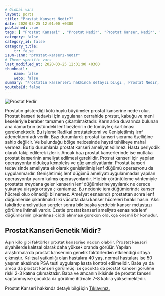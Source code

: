```yaml
---
# Global vars
layout: posts
title: "Prostat Kanseri Nedir?"
date: 2020-03-25 12:01:00 +0300
published: true
tags: [ "Prostat Kanseri" , "Prostat Nedir", "Prostat Kanseri Nedir", "Prostat kanseri teşhisİ", "Prostat kanseri tedavisi", "Prostat kanseri ameliyatı", "Prostat kanseri belirtileri", " Prostat Kanseri aktif izlem", "Prostat kanseri komplikasyonları", "Prostat Kanseri Lenf düğümleri", "Prostat Kanseri yan etkileri" , "Prostat Kanseri genetik" , "Prostat Kanseri Muayene" , "Prostat Kanseri PSA Testi" , "Prostat kanseri biyopsisi", "Prostat Kanseri açık ameliyatı" , "Prostat kanseri radyoterapi", " Prostat kanseri kapalı ameliyatı" , "Prostat kanseri ne zaman" ]
category: false
category_id: false
category_title:
    tr: false
i18n-link: "prostat-kanseri-nedir"
# Theme specific vars
last_modified_at: 2020-03-25 12:01:00 +0300
thumbnail:
    name: false
    webp: false
summary: "Prostatın kanserleri hakkında detaylı bilgi , Prostat Nedir, Prostat Kanseri Nedir, Prostat kanseri teşhisi ve tedavisi, Prostat kanseri ameliyat teknikleri, Prostat kanseri belirtileri, Güncel tedavi yöntemleri, Aktif izlem nedir, Prostat kanseri komplikasyonları ve tedavileri, Lenf düğümlerinin çıkartılması."
youtubeId: false
---
```






![Prostat Nedir](/assets/img/prostatkanserinedir.jpeg)

Prostatın gösterdiği kötü huylu büyümeler prostat kanserine neden olur. Prostat kanseri tedavisi için uygulanan cerrahide prostat, kabuğu ve meni keseleriyle beraber tamamen çıkartılmaktadır. Karın arka duvarında bulunan ana damarların üstündeki lenf bezlerinin de tümüyle çıkartılması gerekmektedir. Bu işleme Radikal prostatektomi ve Genişletilmiş lenf adenektomi adı verilir. Bazı durumlarda prostat kanseri sıçrama özelliğine sahip değildir. Ve bulunduğu bölge neticesinde hayati tehlikeye mahal vermez. Bu tip durumlarda prostat kanseri ameliyat edilmez. Hasta periyodik olarak takip edilerek izlenir. Ancak bazı prostat kanserlerinde ise mutlaka prostat kanserinin ameliyat edilmesi gereklidir. Prostat kanseri için yapılan operasyonlar oldukça kompleks ve güç ameliyatlardır. Prostat kanseri tedavisinde ameliyata ek olarak genişletilmiş lenf düğümü operasyonu da uygulanmalıdır. Genişletilmiş lenf düğümü ameliyatı uygulanmadan yapılan operasyonlar yarım kalmış operasyonlardır. Hiç bir görüntüleme yöntemiyle prostatta meydana gelen kanserin lenf düğümlerine yayılarak ne derece yukarıya ulaştığı ortaya çıkarılamaz. Bu nedenle lenf düğümlerinde kanser hücresi olup olmadığı bilinemez. Ameliyat esnasında prostattan sonra lenf düğümleride çıkarılmalıdır ki vücutta olası kanser hücreleri bırakılmasın. Aksi takdirde ameliyattan seneler sonra bile başka yerde bir kanser metastazı görülme ihtimali vardır. Özetle prostat kanseri ameliyatı esnasında lenf düğümlerinin çıkarılması ciddi alınması gereken oldukça önemli bir konudur.

## Prostat Kanseri Genetik Midir?

Aşırı kilo gibi faktörler prostat kanserine neden olabilir. Prostat kanseri siyahilerde kalıtsal olarak daha yüksek oranda görülür. Yapılan araştırmalarda prostat kanserinin genetik faktörlerden etkilendiği ortaya çıkmıştır. Kalıtsal yatkınlığı olan hastalara 40 yaş, normal hastalara ise 50 yaşının akabinde PSA testi uygulanıp hasta kontrol edilmelidir. Baba ya da amca da prostat kanseri görülmüş ise çocukta da prostat kanseri görülme riski 2-3 katına çıkmaktadır. Baba ve amcanın ikisinde de prostat kanseri saptanmış ise çocukta da görülme ihtimale 7-8 katına yükselmektedir.

Prostat Kanseri hakkında detaylı bilgi için [Tıklayınız.](https://www.onoluroloji.com/prostat-kanseri)
